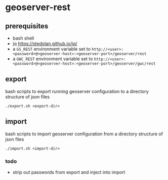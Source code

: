# geoserver-rest

## prerequisites
- bash shell
- jq https://stedolan.github.io/jq/
- a `GS_REST` environment variable set to `http://<user>:<password>@<geoserver-host>:<geoserver-port>/geoserver/rest`
- a `GWC_REST` environment variable set to `http://<user>:<password>@<geoserver-host>:<geoserver-port>/geoserver/gwc/rest`

## export
bash scripts to export running geoserver configuration to a directory structure of json files

`./export.sh <export-dir>`

## import
bash scripts to import geoserver configuration from a directory structure of json files

`./import.sh <import-dir>`

### todo
- strip out passwords from export and inject into import 
